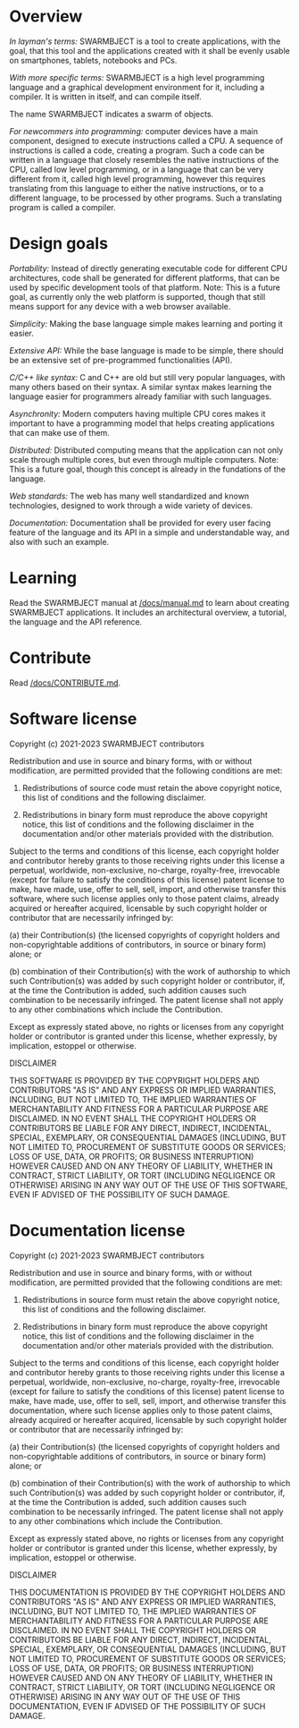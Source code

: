 # Overview

*In layman's terms:* SWARMBJECT is a tool to create 
applications, with the goal, that this tool and 
the applications created with it shall be evenly
usable on smartphones, tablets, notebooks and PCs.

*With more specific terms:* SWARMBJECT is a
high level programming language and a graphical
development environment for it, including a compiler.
It is written in itself, and can compile itself.

The name SWARMBJECT indicates a swarm of objects.

*For newcommers into programming:* computer devices have a
main component, designed to execute instructions called a CPU.
A sequence of instructions is called a code, creating a program.
Such a code can be written in a language that closely resembles
the native instructions of the CPU, called low level programming,
or in a language that can be very different from it, called
high level programming, however this requires translating from
this language to either the native instructions, or to a
different language, to be processed by other programs.
Such a translating program is called a compiler.

# Design goals

*Portability:*
Instead of directly generating executable code for different
CPU architectures, code shall be generated for different platforms, 
that can be used by specific development tools of that platform.
Note: This is a future goal, as currently only the web platform
is supported, though that still means support for any
device with a web browser available.

*Simplicity:*
Making the base language simple makes learning and porting
it easier.

*Extensive API:*
While the base language is made to be simple, there should be
an extensive set of pre-programmed functionalities (API).

*C/C++ like syntax:*
C and C++ are old but still very popular languages,
with many others based on their syntax. A similar syntax
makes learning the language easier for programmers
already familiar with such languages.

*Asynchronity:*
Modern computers having multiple CPU cores makes it
important to have a programming model that helps
creating applications that can make use of them.

*Distributed:*
Distributed computing means that the application can
not only scale through multiple cores, but even through
multiple computers.
Note: This is a future goal, though this concept is
already in the fundations of the language.

*Web standards:*
The web has many well standardized and known technologies,
designed to work through a wide variety of devices.

*Documentation:*
Documentation shall be provided for every user facing 
feature of the language and its API in a simple and
understandable way, and also with such an example.

# Learning

Read the SWARMBJECT manual at 
[/docs/manual.md](manual.md) to learn 
about creating SWARMBJECT applications. 
It includes an architectural overview, a 
tutorial, the language and the API reference.

# Contribute

Read [/docs/CONTRIBUTE.md](CONTRIBUTE.md).

# Software license

Copyright (c) 2021-2023 SWARMBJECT contributors

Redistribution and use in source and binary forms,
with or without modification, are permitted
provided that the following conditions are met:

1. Redistributions of source code must
retain the above copyright notice, this list
of conditions and the following disclaimer.

2. Redistributions in binary form must
reproduce the above copyright notice,
this list of conditions and the following 
disclaimer in the documentation and/or other 
materials provided with the distribution.

Subject to the terms and conditions of this
license, each copyright holder and contributor
hereby grants to those receiving rights under this
license a perpetual, worldwide, non-exclusive,
no-charge, royalty-free, irrevocable (except for
failure to satisfy the conditions of this license)
patent license to make, have made, use, offer to
sell, sell, import, and otherwise transfer this
software, where such license applies only to
those patent claims, already acquired or hereafter
acquired, licensable by such copyright holder or
contributor that are necessarily infringed by:

(a) their Contribution(s) (the licensed
copyrights of copyright holders and
non-copyrightable additions of contributors,
in source or binary form) alone; or

(b) combination of their Contribution(s)
with the work of authorship to which such
Contribution(s) was added by such copyright
holder or contributor, if, at the time the
Contribution is added, such addition causes
such combination to be necessarily infringed.
The patent license shall not apply to any other
combinations which include the Contribution.

Except as expressly stated above, no rights or
licenses from any copyright holder or contributor
is granted under this license, whether expressly,
by implication, estoppel or otherwise.

DISCLAIMER

THIS SOFTWARE IS PROVIDED BY THE COPYRIGHT HOLDERS
AND CONTRIBUTORS "AS IS" AND ANY EXPRESS OR
IMPLIED WARRANTIES, INCLUDING, BUT NOT LIMITED TO,
THE IMPLIED WARRANTIES OF MERCHANTABILITY AND
FITNESS FOR A PARTICULAR PURPOSE ARE DISCLAIMED.
IN NO EVENT SHALL THE COPYRIGHT HOLDERS OR
CONTRIBUTORS BE LIABLE FOR ANY DIRECT, INDIRECT,
INCIDENTAL, SPECIAL, EXEMPLARY, OR CONSEQUENTIAL
DAMAGES (INCLUDING, BUT NOT LIMITED TO,
PROCUREMENT OF SUBSTITUTE GOODS OR SERVICES;
LOSS OF USE, DATA, OR PROFITS; OR BUSINESS
INTERRUPTION) HOWEVER CAUSED AND ON ANY THEORY OF
LIABILITY, WHETHER IN CONTRACT, STRICT LIABILITY,
OR TORT (INCLUDING NEGLIGENCE OR OTHERWISE)
ARISING IN ANY WAY OUT OF THE USE OF THIS
SOFTWARE, EVEN IF ADVISED OF THE POSSIBILITY OF
SUCH DAMAGE.

# Documentation license

Copyright (c) 2021-2023 SWARMBJECT contributors

Redistribution and use in source and binary forms,
with or without modification, are permitted
provided that the following conditions are met:

1. Redistributions in source form must
retain the above copyright notice, this list
of conditions and the following disclaimer.

2. Redistributions in binary form must
reproduce the above copyright notice,
this list of conditions and the following 
disclaimer in the documentation and/or other 
materials provided with the distribution.

Subject to the terms and conditions of this
license, each copyright holder and contributor
hereby grants to those receiving rights under this
license a perpetual, worldwide, non-exclusive,
no-charge, royalty-free, irrevocable (except for
failure to satisfy the conditions of this license)
patent license to make, have made, use, offer to
sell, sell, import, and otherwise transfer this
documentation, where such license applies only to
those patent claims, already acquired or hereafter
acquired, licensable by such copyright holder or
contributor that are necessarily infringed by:

(a) their Contribution(s) (the licensed
copyrights of copyright holders and
non-copyrightable additions of contributors,
in source or binary form) alone; or

(b) combination of their Contribution(s)
with the work of authorship to which such
Contribution(s) was added by such copyright
holder or contributor, if, at the time the
Contribution is added, such addition causes
such combination to be necessarily infringed.
The patent license shall not apply to any other
combinations which include the Contribution.

Except as expressly stated above, no rights or
licenses from any copyright holder or contributor
is granted under this license, whether expressly,
by implication, estoppel or otherwise.

DISCLAIMER

THIS DOCUMENTATION IS PROVIDED BY THE COPYRIGHT HOLDERS
AND CONTRIBUTORS "AS IS" AND ANY EXPRESS OR
IMPLIED WARRANTIES, INCLUDING, BUT NOT LIMITED TO,
THE IMPLIED WARRANTIES OF MERCHANTABILITY AND
FITNESS FOR A PARTICULAR PURPOSE ARE DISCLAIMED.
IN NO EVENT SHALL THE COPYRIGHT HOLDERS OR
CONTRIBUTORS BE LIABLE FOR ANY DIRECT, INDIRECT,
INCIDENTAL, SPECIAL, EXEMPLARY, OR CONSEQUENTIAL
DAMAGES (INCLUDING, BUT NOT LIMITED TO,
PROCUREMENT OF SUBSTITUTE GOODS OR SERVICES;
LOSS OF USE, DATA, OR PROFITS; OR BUSINESS
INTERRUPTION) HOWEVER CAUSED AND ON ANY THEORY OF
LIABILITY, WHETHER IN CONTRACT, STRICT LIABILITY,
OR TORT (INCLUDING NEGLIGENCE OR OTHERWISE)
ARISING IN ANY WAY OUT OF THE USE OF THIS
DOCUMENTATION, EVEN IF ADVISED OF THE POSSIBILITY OF
SUCH DAMAGE.